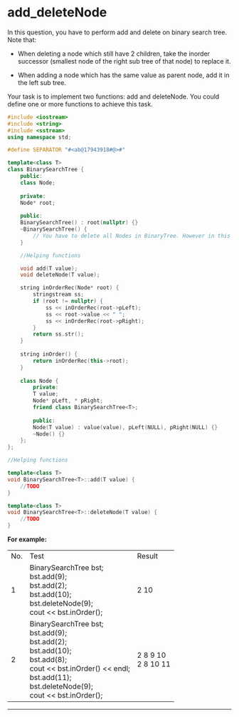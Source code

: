 # add_deleteNode

In this question, you have to perform add and delete on binary search tree. Note that:

- When deleting a node which still have 2 children, take the inorder successor (smallest node of the right sub tree of that node) to replace it.

- When adding a node which has the same value as parent node, add it in the left sub tree.

Your task is to implement two functions: add and deleteNode. You could define one or more functions to achieve this task.
```cpp
#include <iostream>
#include <string>
#include <sstream>
using namespace std;

#define SEPARATOR "#<ab@17943918#@>#"

template<class T>
class BinarySearchTree {
    public:
    class Node;
    
    private:
    Node* root;
    
    public:
    BinarySearchTree() : root(nullptr) {}
    ~BinarySearchTree() {
        // You have to delete all Nodes in BinaryTree. However in this task, you can ignore it.
    }

    //Helping functions

    void add(T value);
    void deleteNode(T value);

    string inOrderRec(Node* root) {
        stringstream ss;
        if (root != nullptr) {
            ss << inOrderRec(root->pLeft);
            ss << root->value << " ";
            ss << inOrderRec(root->pRight);
        }
        return ss.str();
    }
    
    string inOrder() {
        return inOrderRec(this->root);
    }
    
    class Node {
        private:
        T value;
        Node* pLeft, * pRight;
        friend class BinarySearchTree<T>;
        
        public:
        Node(T value) : value(value), pLeft(NULL), pRight(NULL) {}
        ~Node() {}
    };
};

//Helping functions

template<class T>
void BinarySearchTree<T>::add(T value) {
    //TODO
}

template<class T>
void BinarySearchTree<T>::deleteNode(T value) {
    //TODO
}
```
**For example:**

<table>
    <tr>
        <td>No.</td>
        <td>Test</td>
        <td>Result</td>
    </tr>
    <tr>
        <td>1</td>
        <td>
            BinarySearchTree<int> bst;<br/>
            bst.add(9);<br/>
            bst.add(2);<br/>
            bst.add(10);<br/>
            bst.deleteNode(9);<br/>
            cout << bst.inOrder();
        </td>
        <td>2 10</td>
    </tr>
    <tr>
        <td>2</td>
        <td>
            BinarySearchTree<int> bst;<br/>
            bst.add(9);<br/>
            bst.add(2);<br/>
            bst.add(10);<br/>
            bst.add(8);<br/>
            cout << bst.inOrder() << endl;<br/>
            bst.add(11);<br/>
            bst.deleteNode(9);<br/>
            cout << bst.inOrder();
        </td>
        <td>
            2 8 9 10<br/>
            2 8 10 11
        </td>
    </tr>
</table>

---
